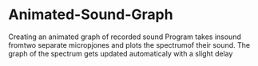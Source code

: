 # Animated-Sound-Graph
Creating an animated graph of recorded sound
Program takes insound fromtwo separate micropjones and plots the spectrumof their sound.
The graph of the spectrum gets updated automaticaly with a slight delay
